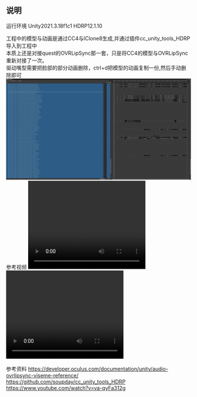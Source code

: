 ## 说明
运行环境
Unity2021.3.18f1c1
HDRP12.1.10

工程中的模型与动画是通过CC4与IClone8生成,并通过插件cc_unity_tools_HDRP导入到工程中   
本质上还是对接quest的OVRLipSync那一套，只是将CC4的模型与OVRLipSync重新对接了一次。  
驱动嘴型需要把脸部的部分动画删除，ctrl+d把模型的动画复制一份,然后手动删除即可
![avatar](/output/1.jpg)
参考视频
<video width="320" height="240" controls>
  <source src="/output/中.mp4" type="video/mp4">
</video>
<video width="320" height="240" controls>
  <source src="/output/英.mp4" type="video/mp4">
</video>



参考资料
https://developer.oculus.com/documentation/unity/audio-ovrlipsync-viseme-reference/
https://github.com/soupday/cc_unity_tools_HDRP
https://www.youtube.com/watch?v=va-qyFa312g